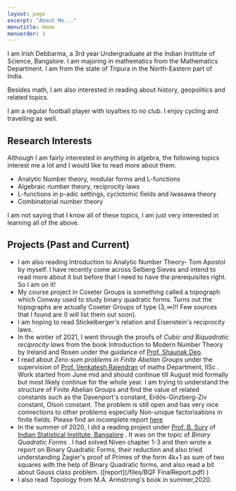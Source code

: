 ```yaml
---
layout: page
excerpt: "About Me..."
menutitle: Home
menuorder: 1
---
```


I am Irish Debbarma, a 3rd year Undergraduate at the Indian Institute of Science, Bangalore. I am majoring in mathematics from the Mathematics Department. I am from the state of Tripura in the North-Eastern part of India. 

Besides math, I am also interested in reading about history, geopolitics and related topics. 

I am a regular football player with loyalties to no club. I enjoy cycling and travelling as well.

## Research Interests
Although I am fairly interested in anything in algebra, the following topics interest me a lot and I would like to read more about them.
 - Analytic Number theory, modular forms and L-functions
 - Algebraic number theory, reciprocity laws
 - L-functions in p-adic settings, cyclotomic fields and Iwasawa theory
 - Combinatorial number theory

I am not saying that I know all of these topics, I am just very interested in learning all of the above.

## Projects (Past and Current)
 - I am also reading Introduction to Analytic Number Theory- Tom Apostol by myself. I have recently come across Selberg Sieves and intend to read more about it but before that I need to have the prerequisites right. So I am on it! 
 - My course project in Coxeter Groups is something called a topograph which Conway used to study binary quadratic forms. Turns out the topographs are actually Coxeter Groups of type $(3, \infty)$!! Few sources that I found are (I will list them out soon).
 - I am hoping to read Stickelberger's relation and Eisenstein's reciprocity laws.
 - In the winter of 2021, I went through the proofs of <em> Cubic and Biquadratic reciprocity laws </em> from the book Introduction to Modern Number Theory by Ireland and Rosen under the guidance of [Prof. Shaunak Deo](https://sites.google.com/view/shaunakdeo/).
 - I read about <em> Zero-sum problems in Finite Abelian Groups </em> under the supervision of [Prof. Venkatesh Rajendran](https://sites.google.com/view/rvenkateshiisc/home?authuser=0) of maths Department, IISc . Work started from June mid and should continue till August mid formally but most likely continue for the whole year. I am trying to understand the structure of Finite Abelian Groups and find the value of related constants such as the Davenport's constant, Erdös-Ginzberg-Ziv constant, Olson constant. The problem is still open and has very nice connections to other problems especially Non-unique factorisations in finite fields. Please find an incomplete report [here](/files/zero_sum_report.pdf)
 - In the summer of 2020, I did a reading project under [Prof. B. Sury](https://www.isibang.ac.in/~sury/) of [Indian Statistical Institute, Bangalore](https://www.isibang.ac.in) . It was on the topic of <em> Binary Quadratic Forms </em>. I had solved Niven chapter 1-3 and then wrote a report on Binary Quadratic Forms, their reduction and also tried understanding Zagier's proof of Primes of the form 4k+1 as sum of two squares with the help of Binary Quadratic forms, and also read a bit about Gauss class problem. ([report](/files/BQF FinalReport.pdf) )
- I also read Topology from M.A. Armstrong's book in summer,2020.

